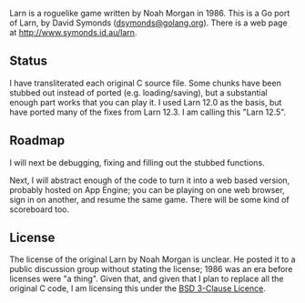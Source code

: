 Larn is a roguelike game written by Noah Morgan in 1986.
This is a Go port of Larn, by David Symonds (dsymonds@golang.org).
There is a web page at http://www.symonds.id.au/larn.

Status
------
I have transliterated each original C source file.
Some chunks have been stubbed out instead of ported (e.g. loading/saving),
but a substantial enough part works that you can play it.
I used Larn 12.0 as the basis, but have ported many of the fixes from Larn 12.3.
I am calling this "Larn 12.5".

Roadmap
-------
I will next be debugging, fixing and filling out the stubbed functions.

Next, I will abstract enough of the code to turn it into a web based
version, probably hosted on App Engine; you can be playing on one
web browser, sign in on another, and resume the same game. There will
be some kind of scoreboard too.

License
-------
The license of the original Larn by Noah Morgan is unclear. He posted
it to a public discussion group without stating the license; 1986 was
an era before licenses were "a thing". Given that, and given that I plan
to replace all the original C code, I am licensing this under the
[BSD 3-Clause Licence](https://opensource.org/licenses/BSD-3-Clause).
